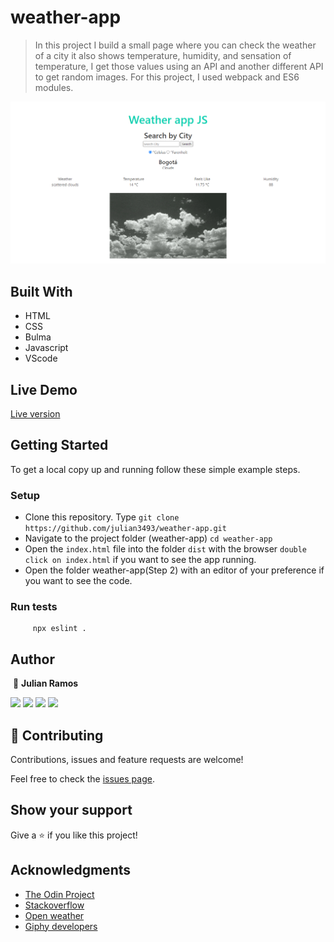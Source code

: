 # weather-app
> In this project I build a small page where you can check the weather of a city it also shows temperature, humidity, and sensation of temperature, I get those values using an API and another different API to get random images. For this project, I used webpack and ES6 modules.

 ![screenshot](./assets/images/Screenshot_1.png)

## Built With

- HTML
- CSS
- Bulma
- Javascript
- VScode

## Live Demo

<a href="https://raw.githack.com/julian3493/weather-app/feature/dist/index.html" target="_blank">Live version</a>

## Getting Started

To get a local copy up and running follow these simple example steps.

### Setup

- Clone this repository. Type `git clone https://github.com/julian3493/weather-app.git`
- Navigate to the project folder (weather-app) `cd weather-app`
- Open the `index.html` file into the folder `dist` with the browser `double click on index.html` if you want to see the app running.
- Open the folder weather-app(Step 2) with an editor of your preference if you want to see the code.

### Run tests

```
     npx eslint .
```

## Author
​
👤 **Julian Ramos**
​

[<code><img height="26" src="https://cdn.iconscout.com/icon/free/png-256/github-153-675523.png"></code>](https://github.com/julian3493)
[<code><img height="26" src="https://upload.wikimedia.org/wikipedia/sco/thumb/9/9f/Twitter_bird_logo_2012.svg/1200px-Twitter_bird_logo_2012.svg.png"></code>](https://twitter.com/JulianR16893833)
[<code><img height="26" src="https://upload.wikimedia.org/wikipedia/commons/thumb/c/c9/Linkedin.svg/1200px-Linkedin.svg.png"></code>](https://www.linkedin.com/in/julian-ramos-arevalo/)
[<code><img height="26" src="https://upload.wikimedia.org/wikipedia/commons/a/ab/Gmail_Icon.svg"></code>](mailto:julianramosarevalo@gmail.com)

## 🤝 Contributing

Contributions, issues and feature requests are welcome!

Feel free to check the <a href="https://github.com/julian3493/weather-app/issues"> issues page</a>.

## Show your support

Give a ⭐️ if you like this project!

## Acknowledgments

- <a href="https://www.theodinproject.com/" target="_blank">The Odin Project</a>
- <a href="https://www.stackoverflow.com/" target="_blank">Stackoverflow</a>
- <a href='https://openweathermap.org/'>Open weather</a>
- <a href='https://developers.giphy.com/'>Giphy developers</a>
